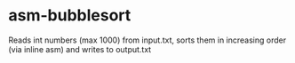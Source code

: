 # asm-bubblesort
Reads int numbers (max 1000) from input.txt, sorts them in increasing order (via inline asm) and writes to output.txt
